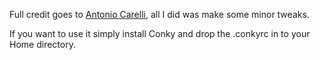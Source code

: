 Full credit goes to [Antonio Carelli](https://github.com/antoniocarelli), all I did was make some minor tweaks.


If you want to use it simply install Conky and drop the .conkyrc in to your Home directory. 
